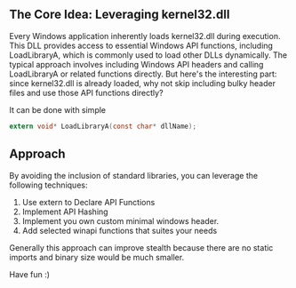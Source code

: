 ## The Core Idea: Leveraging kernel32.dll

Every Windows application inherently loads kernel32.dll during execution. This DLL provides access to essential Windows API functions, including LoadLibraryA, which is commonly used to load other DLLs dynamically. The typical approach involves including Windows API headers and calling LoadLibraryA or related functions directly. But here's the interesting part: since kernel32.dll is already loaded, why not skip including bulky header files and use those API functions directly?

It can be done with simple
```C
extern void* LoadLibraryA(const char* dllName);
```

## Approach
By avoiding the inclusion of standard libraries, you can leverage the following techniques:

1. Use extern to Declare API Functions
2. Implement API Hashing
3. Implement you own custom minimal windows header.
4. Add selected winapi functions that suites your needs

Generally this approach can improve stealth because there are no static imports and binary size would be much smaller.

Have fun :)